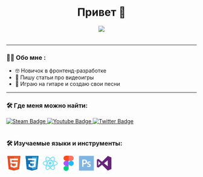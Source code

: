 <h1 align="center">Привет 👋</h1>
<div id="header" align="center">
  <img src="https://media.giphy.com/media/TIiyJfz7iHIv64031w/giphy.gif" width="100"/>
  <br>
  <img src="https://komarev.com/ghpvc/?username=andud14&style=flat-square&color=blue" alt=""/>
</div>
  

---
### :face_in_clouds: Обо мне :
- :nerd_face: Новичок в фронтенд-разработке
- :newspaper: Пишу статьи про видеоигры
- :guitar: Играю на гитаре и создаю свои песни
---

### :hammer_and_wrench: Где меня можно найти:
  <div>
    <a href="https://steamcommunity.com/id/AnDuD/">
    <img src="https://img.shields.io/badge/steam-%23000000.svg?style=for-the-badge&logo=steam&logoColor=white" alt="Steam Badge"/>
  </a>
  <a href="https://www.youtube.com/@andud1">
    <img src="https://img.shields.io/badge/YouTube-red?style=for-the-badge&logo=youtube&logoColor=white" alt="Youtube Badge"/>
  </a>
  <a href="https://twitter.com/anton_yngdyn">
    <img src="https://img.shields.io/badge/Twitter-blue?style=for-the-badge&logo=twitter&logoColor=white" alt="Twitter Badge"/>
  </a>
    <br><br>  
</div>

### :hammer_and_wrench: Изучаемые языки и инструменты:
<div>
  <img src="https://github.com/devicons/devicon/blob/master/icons/html5/html5-original.svg" width="40" height="40"/>&nbsp;
  <img src="https://github.com/devicons/devicon/blob/master/icons/css3/css3-original.svg" width="40" height="40"/>&nbsp;
  <img src="https://github.com/devicons/devicon/blob/master/icons/react/react-original.svg"width="40" height="40"/>&nbsp;
  <img src="https://github.com/devicons/devicon/blob/master/icons/figma/figma-original.svg"width="40" height="40"/>&nbsp;
  <img src="https://github.com/devicons/devicon/blob/master/icons/photoshop/photoshop-plain.svg"width="40" height="40"/>&nbsp;
  <img src="https://github.com/devicons/devicon/blob/master/icons/visualstudio/visualstudio-plain.svg"width="40" height="40"/>&nbsp;
</div>
